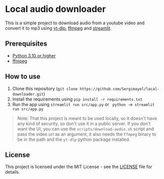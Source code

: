 # Local audio downloader

This is a simple project to download audio from a youtube video and convert it to mp3 using [yt-dlp](https://github.com/yt-dlp/yt-dlp), [ffmpeg](https://ffmpeg.org/) and [streamlit](https://streamlit.io/).

## Prerequisites

-   [Python 3.10 or higher](https://www.python.org/downloads/)
-   [ffmpeg](https://ffmpeg.org/)

## How to use

1. Clone this repository (`git clone https://github.com/Sergimayol/local-downloader.git`)
2. Install the requirements using `pip install -r requirements.txt`
3. Run the app using `streamlit run src/app.py` or ` python -m streamlit run src/app.py`

> Note: That this project is meant to be used locally, so it doesn't have any kind of security, so don't use it in a public server. If you don't want the UI, you can use the `scripts/download-audio.sh` script and pass the video url as an argument, it also needs the `ffmpeg` binary to be in the path and the `yt-dlp` python package installed.

## License

This project is licensed under the MIT License - see the [LICENSE](LICENSE) file for details.
